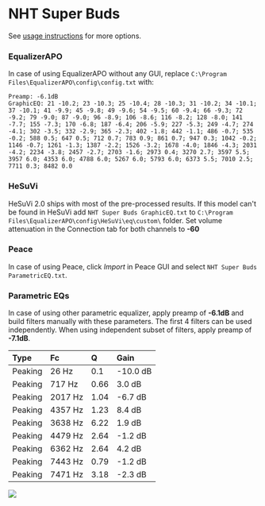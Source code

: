 # NHT Super Buds
See [usage instructions](https://github.com/jaakkopasanen/AutoEq#usage) for more options.

### EqualizerAPO
In case of using EqualizerAPO without any GUI, replace `C:\Program Files\EqualizerAPO\config\config.txt`
with:
```
Preamp: -6.1dB
GraphicEQ: 21 -10.2; 23 -10.3; 25 -10.4; 28 -10.3; 31 -10.2; 34 -10.1; 37 -10.1; 41 -9.9; 45 -9.8; 49 -9.6; 54 -9.5; 60 -9.4; 66 -9.3; 72 -9.2; 79 -9.0; 87 -9.0; 96 -8.9; 106 -8.6; 116 -8.2; 128 -8.0; 141 -7.7; 155 -7.3; 170 -6.8; 187 -6.4; 206 -5.9; 227 -5.3; 249 -4.7; 274 -4.1; 302 -3.5; 332 -2.9; 365 -2.3; 402 -1.8; 442 -1.1; 486 -0.7; 535 -0.2; 588 0.5; 647 0.5; 712 0.7; 783 0.9; 861 0.7; 947 0.3; 1042 -0.2; 1146 -0.7; 1261 -1.3; 1387 -2.2; 1526 -3.2; 1678 -4.0; 1846 -4.3; 2031 -4.2; 2234 -3.8; 2457 -2.7; 2703 -1.6; 2973 0.4; 3270 2.7; 3597 5.5; 3957 6.0; 4353 6.0; 4788 6.0; 5267 6.0; 5793 6.0; 6373 5.5; 7010 2.5; 7711 0.3; 8482 0.0
```

### HeSuVi
HeSuVi 2.0 ships with most of the pre-processed results. If this model can't be found in HeSuVi add
`NHT Super Buds GraphicEQ.txt` to `C:\Program Files\EqualizerAPO\config\HeSuVi\eq\custom\` folder.
Set volume attenuation in the Connection tab for both channels to **-60**

### Peace
In case of using Peace, click *Import* in Peace GUI and select `NHT Super Buds ParametricEQ.txt`.

### Parametric EQs
In case of using other parametric equalizer, apply preamp of **-6.1dB** and build filters manually
with these parameters. The first 4 filters can be used independently.
When using independent subset of filters, apply preamp of **-7.1dB**.

| Type    | Fc      |    Q | Gain     |
|:--------|:--------|:-----|:---------|
| Peaking | 26 Hz   | 0.1  | -10.0 dB |
| Peaking | 717 Hz  | 0.66 | 3.0 dB   |
| Peaking | 2017 Hz | 1.04 | -6.7 dB  |
| Peaking | 4357 Hz | 1.23 | 8.4 dB   |
| Peaking | 3638 Hz | 6.22 | 1.9 dB   |
| Peaking | 4479 Hz | 2.64 | -1.2 dB  |
| Peaking | 6362 Hz | 2.64 | 4.2 dB   |
| Peaking | 7443 Hz | 0.79 | -1.2 dB  |
| Peaking | 7471 Hz | 3.18 | -2.3 dB  |

![](https://raw.githubusercontent.com/jaakkopasanen/AutoEq/master/results/innerfidelity/sbaf-serious/NHT%20Super%20Buds/NHT%20Super%20Buds.png)